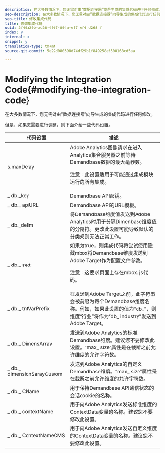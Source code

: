 ```yaml
---
description: 在大多数情况下，您无需对由“数据连接器”向导生成的集成代码进行任何修改。
seo-description: 在大多数情况下，您无需对由“数据连接器”向导生成的集成代码进行任何修改。
seo-title: 修改集成代码
title: 修改集成代码
uuid: 3f49a29b-ad38-4967-894a-ef7 ef4 d268 f
index: y
internal: n
snippet: y
translation-type: tm+mt
source-git-commit: 5e22d080398d74df29b1f849258e6500168cd5aa

---
```



# Modifying the Integration Code{#modifying-the-integration-code}

在大多数情况下，您无需对由“数据连接器”向导生成的集成代码进行任何修改。

但是，如果您需要进行调整，则下面介绍一些代码设置。

<table id="table_5405A73CEFD44466B3C39559F4A037C9"> 
 <thead> 
  <tr> 
   <th colname="col1" class="entry"> 代码设置 </th> 
   <th colname="col2" class="entry"> 描述 </th> 
  </tr>
 </thead>
 <tbody> 
  <tr> 
   <td colname="col1"> s.maxDelay </td> 
   <td colname="col2">Adobe Analytics图像请求在进入Analytics集合服务器之前等待Demandbase数据的最大毫秒数。 <p>注意：此设置适用于可能通过集成模块运行的所有集成。 </p> </td> 
  </tr> 
  <tr> 
   <td colname="col1"> _ db._key </td> 
   <td colname="col2"> Demandbase API密钥。 </td> 
  </tr> 
  <tr> 
   <td colname="col1"> _ db._ apiURL </td> 
   <td colname="col2"> Demandbase API的URL模板。 </td> 
  </tr> 
  <tr> 
   <td colname="col1"> _ db._delim </td> 
   <td colname="col2"> 将Demandbase维度值发送到Adobe Analytics时用于分隔Dimenbase维度值的分隔符。更改此设置可能导致默认的分类规则无法正常工作。 </td> 
  </tr> 
  <tr> 
   <td colname="col1"> _ db._ sett </td> 
   <td colname="col2">如果为true，则集成代码将尝试使用隐藏mbox将Demandbase维度发送到Adobe Target作为配置文件参数。 <p>注意：这要求页面上存在mbox. js代码。 </p> </td> 
  </tr> 
  <tr> 
   <td colname="col1"> _ db._ tntVarPrefix </td> 
   <td colname="col2"> 在发送到Adobe Target之前，此字符串会被前缀为每个Demandbase维度名称。例如，如果此设置的值为“db_”，则维度“行业”将作为“db_ industry”发送到Adobe Target。 </td> 
  </tr> 
  <tr> 
   <td colname="col1"> _ db._ DimensArray </td> 
   <td colname="col2"> 发送到Adobe Analytics的标准Demandbase维度。建议您不要修改此设置。“max_ size”属性是在截断之前允许维度的允许字符数。 </td> 
  </tr> 
  <tr> 
   <td colname="col1"> _ db._ dimensionSarayCustom </td> 
   <td colname="col2"> 发送到Adobe Analytics的自定义Demandbase维度。“max_ size”属性是在截断之前允许维度的允许字符数。 </td> 
  </tr> 
  <tr> 
   <td colname="col1"> _ db._ CName </td> 
   <td colname="col2"> 用于保持Demandbase API通信状态的会话cookie的名称。 </td> 
  </tr> 
  <tr> 
   <td colname="col1"> _ db._ contextName </td> 
   <td colname="col2"> 用于向Adobe Analytics发送标准维度的ContextData变量的名称。建议您不要修改此设置。 </td> 
  </tr> 
  <tr> 
   <td colname="col1"> _ db._ ContextNameCMS </td> 
   <td colname="col2"> 用于向Adobe Analytics发送自定义维度的ContextData变量的名称。建议您不要修改此设置。 </td> 
  </tr> 
 </tbody> 
</table>

